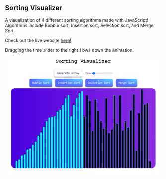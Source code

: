 ## Sorting Visualizer

A visualization of 4 different sorting algorithms made with JavaScript! Algorithms include Bubble sort, Insertion sort, Selection sort, and Merge Sort.

Check out the live website <a href="https://upbeat-golick-77a6b1.netlify.app/" target="_blank">here!</a>

Dragging the time slider to the right slows down the animation.

<img src="sort.png"/>
